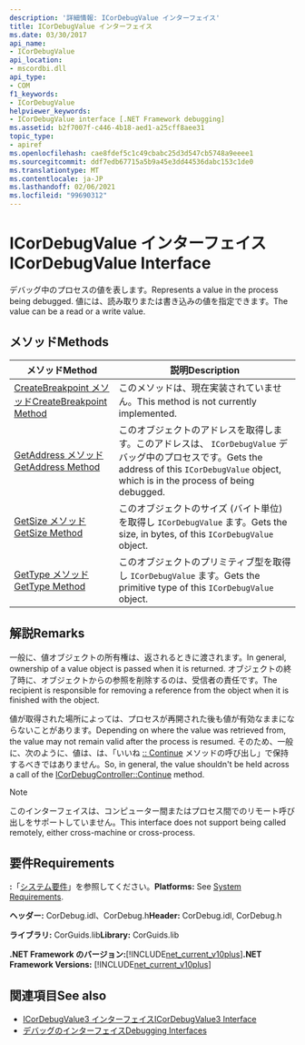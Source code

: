```yaml
---
description: '詳細情報: ICorDebugValue インターフェイス'
title: ICorDebugValue インターフェイス
ms.date: 03/30/2017
api_name:
- ICorDebugValue
api_location:
- mscordbi.dll
api_type:
- COM
f1_keywords:
- ICorDebugValue
helpviewer_keywords:
- ICorDebugValue interface [.NET Framework debugging]
ms.assetid: b2f7007f-c446-4b18-aed1-a25cff8aee31
topic_type:
- apiref
ms.openlocfilehash: cae8fdef5c1c49cbabc25d3d547cb5748a9eeee1
ms.sourcegitcommit: ddf7edb67715a5b9a45e3dd44536dabc153c1de0
ms.translationtype: MT
ms.contentlocale: ja-JP
ms.lasthandoff: 02/06/2021
ms.locfileid: "99690312"
---
```

# <a name="icordebugvalue-interface"></a><span data-ttu-id="378e8-103">ICorDebugValue インターフェイス</span><span class="sxs-lookup"><span data-stu-id="378e8-103">ICorDebugValue Interface</span></span>

<span data-ttu-id="378e8-104">デバッグ中のプロセスの値を表します。</span><span class="sxs-lookup"><span data-stu-id="378e8-104">Represents a value in the process being debugged.</span></span> <span data-ttu-id="378e8-105">値には、読み取りまたは書き込みの値を指定できます。</span><span class="sxs-lookup"><span data-stu-id="378e8-105">The value can be a read or a write value.</span></span>  
  
## <a name="methods"></a><span data-ttu-id="378e8-106">メソッド</span><span class="sxs-lookup"><span data-stu-id="378e8-106">Methods</span></span>  
  
|<span data-ttu-id="378e8-107">メソッド</span><span class="sxs-lookup"><span data-stu-id="378e8-107">Method</span></span>|<span data-ttu-id="378e8-108">説明</span><span class="sxs-lookup"><span data-stu-id="378e8-108">Description</span></span>|  
|------------|-----------------|  
|[<span data-ttu-id="378e8-109">CreateBreakpoint メソッド</span><span class="sxs-lookup"><span data-stu-id="378e8-109">CreateBreakpoint Method</span></span>](icordebugvalue-createbreakpoint-method.md)|<span data-ttu-id="378e8-110">このメソッドは、現在実装されていません。</span><span class="sxs-lookup"><span data-stu-id="378e8-110">This method is not currently implemented.</span></span>|  
|[<span data-ttu-id="378e8-111">GetAddress メソッド</span><span class="sxs-lookup"><span data-stu-id="378e8-111">GetAddress Method</span></span>](icordebugvalue-getaddress-method.md)|<span data-ttu-id="378e8-112">このオブジェクトのアドレスを取得します。このアドレスは、 `ICorDebugValue` デバッグ中のプロセスです。</span><span class="sxs-lookup"><span data-stu-id="378e8-112">Gets the address of this `ICorDebugValue` object, which is in the process of being debugged.</span></span>|  
|[<span data-ttu-id="378e8-113">GetSize メソッド</span><span class="sxs-lookup"><span data-stu-id="378e8-113">GetSize Method</span></span>](icordebugvalue-getsize-method.md)|<span data-ttu-id="378e8-114">このオブジェクトのサイズ (バイト単位) を取得し `ICorDebugValue` ます。</span><span class="sxs-lookup"><span data-stu-id="378e8-114">Gets the size, in bytes, of this `ICorDebugValue` object.</span></span>|  
|[<span data-ttu-id="378e8-115">GetType メソッド</span><span class="sxs-lookup"><span data-stu-id="378e8-115">GetType Method</span></span>](icordebugvalue-gettype-method.md)|<span data-ttu-id="378e8-116">このオブジェクトのプリミティブ型を取得し `ICorDebugValue` ます。</span><span class="sxs-lookup"><span data-stu-id="378e8-116">Gets the primitive type of this `ICorDebugValue` object.</span></span>|  
  
## <a name="remarks"></a><span data-ttu-id="378e8-117">解説</span><span class="sxs-lookup"><span data-stu-id="378e8-117">Remarks</span></span>  

 <span data-ttu-id="378e8-118">一般に、値オブジェクトの所有権は、返されるときに渡されます。</span><span class="sxs-lookup"><span data-stu-id="378e8-118">In general, ownership of a value object is passed when it is returned.</span></span> <span data-ttu-id="378e8-119">オブジェクトの終了時に、オブジェクトからの参照を削除するのは、受信者の責任です。</span><span class="sxs-lookup"><span data-stu-id="378e8-119">The recipient is responsible for removing a reference from the object when it is finished with the object.</span></span>  
  
 <span data-ttu-id="378e8-120">値が取得された場所によっては、プロセスが再開された後も値が有効なままにならないことがあります。</span><span class="sxs-lookup"><span data-stu-id="378e8-120">Depending on where the value was retrieved from, the value may not remain valid after the process is resumed.</span></span> <span data-ttu-id="378e8-121">そのため、一般に、次のように、値は、は、「いいね [:: Continue](icordebugcontroller-continue-method.md) メソッドの呼び出し」で保持するべきではありません。</span><span class="sxs-lookup"><span data-stu-id="378e8-121">So, in general, the value shouldn't be held across a call of the [ICorDebugController::Continue](icordebugcontroller-continue-method.md) method.</span></span>  
  
> [!NOTE]
> <span data-ttu-id="378e8-122">このインターフェイスは、コンピューター間またはプロセス間でのリモート呼び出しをサポートしていません。</span><span class="sxs-lookup"><span data-stu-id="378e8-122">This interface does not support being called remotely, either cross-machine or cross-process.</span></span>  
  
## <a name="requirements"></a><span data-ttu-id="378e8-123">要件</span><span class="sxs-lookup"><span data-stu-id="378e8-123">Requirements</span></span>  

 <span data-ttu-id="378e8-124">**:**「[システム要件](../../get-started/system-requirements.md)」を参照してください。</span><span class="sxs-lookup"><span data-stu-id="378e8-124">**Platforms:** See [System Requirements](../../get-started/system-requirements.md).</span></span>  
  
 <span data-ttu-id="378e8-125">**ヘッダー:** CorDebug.idl、CorDebug.h</span><span class="sxs-lookup"><span data-stu-id="378e8-125">**Header:** CorDebug.idl, CorDebug.h</span></span>  
  
 <span data-ttu-id="378e8-126">**ライブラリ:** CorGuids.lib</span><span class="sxs-lookup"><span data-stu-id="378e8-126">**Library:** CorGuids.lib</span></span>  
  
 <span data-ttu-id="378e8-127">**.NET Framework のバージョン:**[!INCLUDE[net_current_v10plus](../../../../includes/net-current-v10plus-md.md)]</span><span class="sxs-lookup"><span data-stu-id="378e8-127">**.NET Framework Versions:** [!INCLUDE[net_current_v10plus](../../../../includes/net-current-v10plus-md.md)]</span></span>  
  
## <a name="see-also"></a><span data-ttu-id="378e8-128">関連項目</span><span class="sxs-lookup"><span data-stu-id="378e8-128">See also</span></span>

- [<span data-ttu-id="378e8-129">ICorDebugValue3 インターフェイス</span><span class="sxs-lookup"><span data-stu-id="378e8-129">ICorDebugValue3 Interface</span></span>](icordebugvalue3-interface.md)
- [<span data-ttu-id="378e8-130">デバッグのインターフェイス</span><span class="sxs-lookup"><span data-stu-id="378e8-130">Debugging Interfaces</span></span>](debugging-interfaces.md)
